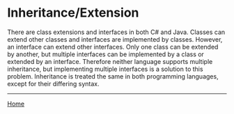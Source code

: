 # Inheritance/Extension

There are class extensions and interfaces in both C# and Java.
Classes can extend other classes and interfaces are implemented by classes.
However, an interface can extend other interfaces.
Only one class can be extended by another, but multiple interfaces can be implemented by a class or extended by an interface.
Therefore neither language supports multiple inheritance, but implementing multiple interfaces is a solution to this problem.
Inheritance is treated the same in both programming languages, except for their differing syntax.

---
[Home](../README.md)
